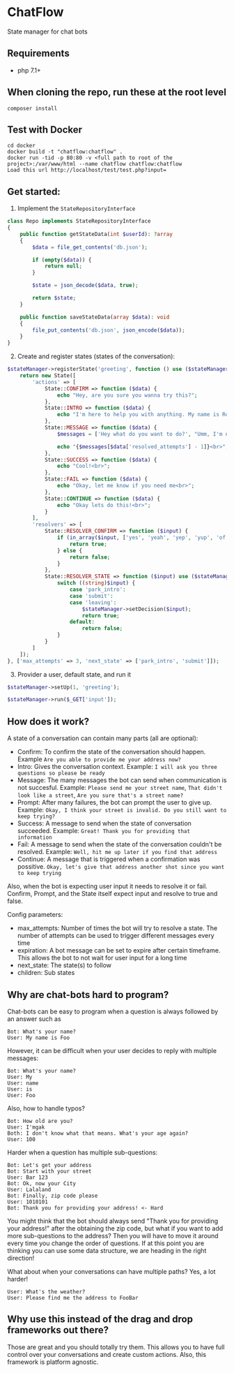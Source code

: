 # ChatFlow
State manager for chat bots

Requirements
------------
* php 7.1+

When cloning the repo, run these at the root level
-------------------------------------------------------------
	composer install

Test with Docker
-----------------
	cd docker
    docker build -t "chatflow:chatflow" .
	docker run -tid -p 80:80 -v <full path to root of the project>:/var/www/html --name chatflow chatflow:chatflow
	Load this url http://localhost/test/test.php?input=

Get started:
------------
1) Implement the `StateRepositoryInterface`
```php
class Repo implements StateRepositoryInterface
{
    public function getStateData(int $userId): ?array
    {
        $data = file_get_contents('db.json');

        if (empty($data)) {
            return null;
        }

        $state = json_decode($data, true);

        return $state;
    }

    public function saveStateData(array $data): void
    {
        file_put_contents('db.json', json_encode($data));
    }
}
```

2) Create and register states (states of the conversation):
```php
$stateManager->registerState('greeting', function () use ($stateManager) {
    return new State([
        'actions' => [
            State::CONFIRM => function ($data) {
                echo "Hey, are you sure you wanna try this?";
            },
            State::INTRO => function ($data) {
                echo "I'm here to help you with anything. My name is Roadbot<br>";
            },
            State::MESSAGE => function ($data) {
                $messages = ['Hey what do you want to do?', "Umm, I'm not sure what that means..", 'One more time?'];

                echo "{$messages[$data['resolved_attempts'] - 1]}<br>";
            },
            State::SUCCESS => function ($data) {
                echo "Cool!<br>";
            },
            State::FAIL => function ($data) {
                echo "Okay, let me know if you need me<br>";
            },
            State::CONTINUE => function ($data) {
                echo "Okay lets do this!<br>";
            }
        ],
        'resolvers' => [
            State::RESOLVER_CONFIRM => function ($input) {
                if (in_array($input, ['yes', 'yeah', 'yep', 'yup', 'of course'])) {
                    return true;
                } else {
                    return false;
                }
            },
            State::RESOLVER_STATE => function ($input) use ($stateManager) {
                switch ((string)$input) {
                    case 'park_intro':
                    case 'submit':
                    case 'leaving':
                        $stateManager->setDecision($input);
                        return true;
                    default:
                        return false;
                }
            }
        ]
    ]);
}, ['max_attempts' => 3, 'next_state' => ['park_intro', 'submit']]);
```

3) Provider a user, default state, and run it
```php
$stateManager->setUp(1, 'greeting');

$stateManager->run($_GET['input']);
```

How does it work?
-----------------
A state of a conversation can contain many parts (all are optional):
- Confirm: To confirm the state of the conversation should happen. Example `Are you able to provide me your address now?`
- Intro: Gives the conversation context. Example: `I will ask you three questions so please be ready`
- Message: The many messages the bot can send when communication is not succesful. Example: `Please send me your street name`, `That didn't look like a street`, `Are you sure that's a street name?`
- Prompt: After many failures, the bot can prompt the user to give up. Example: `Okay, I think your street is invalid. Do you still want to keep trying?`
- Success: A message to send when the state of conversation succeeded. Example: `Great! Thank you for providing that information`
- Fail: A message to send when the state of the conversation couldn't be resolved. Example: `Well, hit me up later if you find that address`
- Continue: A message that is triggered when a confirmation was possitive. `Okay, let's give that address another shot since you want to keep trying`

Also, when the bot is expecting user input it needs to resolve it or fail. Confirm, Prompt, and the State itself expect input and resolve to true and false.

Config parameters:
- max_attempts: Number of times the bot will try to resolve a state. The number of attempts can be used to trigger different messages every time
- expiration: A bot message can be set to expire after certain timeframe. This allows the bot to not wait for user input for a long time
- next_state: The state(s) to follow
- children: Sub states


Why are chat-bots hard to program?
----------------------------------
Chat-bots can be easy to program when a question is always followed by an answer such as
```
Bot: What's your name?
User: My name is Foo
```

However, it can be difficult when your user decides to reply with multiple messages:
```
Bot: What's your name?
User: My
User: name
User: is
User: Foo
```

Also, how to handle typos?
```
Bot: How old are you?
User: I'mgak
Both: I don't know what that means. What's your age again?
User: 100
```

Harder when a question has multiple sub-questions:
```
Bot: Let's get your address
Bot: Start with your street
User: Bar 123
Bot: Ok, now your City
User: Lalaland
Bot: Finally, zip code please
User: 1010101
Bot: Thank you for providing your address! <- Hard
```

You might think that the bot should always send "Thank you for providing your address!" after the obtaining the zip code, but what if you want to add more sub-questions to the address? Then you will have to move it around every time you change the order of questions. If at this point you are thinking you can use some data structure, we are heading in the right direction!

What about when your conversations can have multiple paths? Yes, a lot harder!
```
User: What's the weather?
User: Please find me the address to FooBar
```

Why use this instead of the drag and drop frameworks out there?
-----------------------------------------------------------------
Those are great and you should totally try them. This allows you to have full control over your conversations and create custom actions. Also, this framework is platform agnostic.
